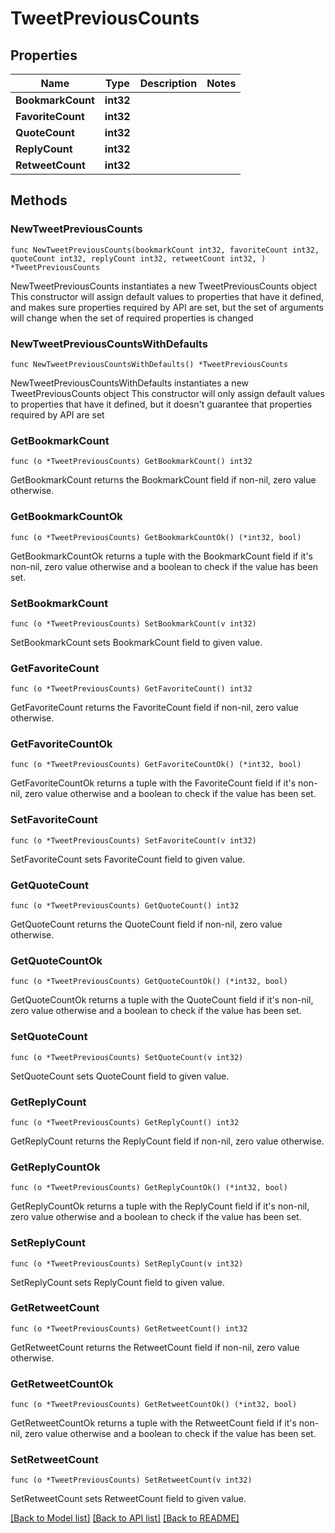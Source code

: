 # TweetPreviousCounts

## Properties

Name | Type | Description | Notes
------------ | ------------- | ------------- | -------------
**BookmarkCount** | **int32** |  | 
**FavoriteCount** | **int32** |  | 
**QuoteCount** | **int32** |  | 
**ReplyCount** | **int32** |  | 
**RetweetCount** | **int32** |  | 

## Methods

### NewTweetPreviousCounts

`func NewTweetPreviousCounts(bookmarkCount int32, favoriteCount int32, quoteCount int32, replyCount int32, retweetCount int32, ) *TweetPreviousCounts`

NewTweetPreviousCounts instantiates a new TweetPreviousCounts object
This constructor will assign default values to properties that have it defined,
and makes sure properties required by API are set, but the set of arguments
will change when the set of required properties is changed

### NewTweetPreviousCountsWithDefaults

`func NewTweetPreviousCountsWithDefaults() *TweetPreviousCounts`

NewTweetPreviousCountsWithDefaults instantiates a new TweetPreviousCounts object
This constructor will only assign default values to properties that have it defined,
but it doesn't guarantee that properties required by API are set

### GetBookmarkCount

`func (o *TweetPreviousCounts) GetBookmarkCount() int32`

GetBookmarkCount returns the BookmarkCount field if non-nil, zero value otherwise.

### GetBookmarkCountOk

`func (o *TweetPreviousCounts) GetBookmarkCountOk() (*int32, bool)`

GetBookmarkCountOk returns a tuple with the BookmarkCount field if it's non-nil, zero value otherwise
and a boolean to check if the value has been set.

### SetBookmarkCount

`func (o *TweetPreviousCounts) SetBookmarkCount(v int32)`

SetBookmarkCount sets BookmarkCount field to given value.


### GetFavoriteCount

`func (o *TweetPreviousCounts) GetFavoriteCount() int32`

GetFavoriteCount returns the FavoriteCount field if non-nil, zero value otherwise.

### GetFavoriteCountOk

`func (o *TweetPreviousCounts) GetFavoriteCountOk() (*int32, bool)`

GetFavoriteCountOk returns a tuple with the FavoriteCount field if it's non-nil, zero value otherwise
and a boolean to check if the value has been set.

### SetFavoriteCount

`func (o *TweetPreviousCounts) SetFavoriteCount(v int32)`

SetFavoriteCount sets FavoriteCount field to given value.


### GetQuoteCount

`func (o *TweetPreviousCounts) GetQuoteCount() int32`

GetQuoteCount returns the QuoteCount field if non-nil, zero value otherwise.

### GetQuoteCountOk

`func (o *TweetPreviousCounts) GetQuoteCountOk() (*int32, bool)`

GetQuoteCountOk returns a tuple with the QuoteCount field if it's non-nil, zero value otherwise
and a boolean to check if the value has been set.

### SetQuoteCount

`func (o *TweetPreviousCounts) SetQuoteCount(v int32)`

SetQuoteCount sets QuoteCount field to given value.


### GetReplyCount

`func (o *TweetPreviousCounts) GetReplyCount() int32`

GetReplyCount returns the ReplyCount field if non-nil, zero value otherwise.

### GetReplyCountOk

`func (o *TweetPreviousCounts) GetReplyCountOk() (*int32, bool)`

GetReplyCountOk returns a tuple with the ReplyCount field if it's non-nil, zero value otherwise
and a boolean to check if the value has been set.

### SetReplyCount

`func (o *TweetPreviousCounts) SetReplyCount(v int32)`

SetReplyCount sets ReplyCount field to given value.


### GetRetweetCount

`func (o *TweetPreviousCounts) GetRetweetCount() int32`

GetRetweetCount returns the RetweetCount field if non-nil, zero value otherwise.

### GetRetweetCountOk

`func (o *TweetPreviousCounts) GetRetweetCountOk() (*int32, bool)`

GetRetweetCountOk returns a tuple with the RetweetCount field if it's non-nil, zero value otherwise
and a boolean to check if the value has been set.

### SetRetweetCount

`func (o *TweetPreviousCounts) SetRetweetCount(v int32)`

SetRetweetCount sets RetweetCount field to given value.



[[Back to Model list]](../README.md#documentation-for-models) [[Back to API list]](../README.md#documentation-for-api-endpoints) [[Back to README]](../README.md)


